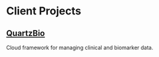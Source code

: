 # Client Projects

## [QuartzBio](https://www.quartz.bio/)

Cloud framework for managing clinical and biomarker data.